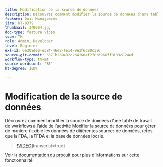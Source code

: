 ```yaml
---
title: Modification de la source de données
description: Découvrez comment modifier la source de données d’une table de travail de workflows à l’aide de l’activité Modifier la source de données pour gérer de manière flexible les données de différentes sources de données, telles que la FDA, la FFDA et la base de données locale.
feature: Data Management
jira: KT-8379
thumbnail: 340064.jpg
doc-type: feature video
team: TM
role: Admin, Developer
level: Beginner
exl-id: 6e308d06-e384-46e2-9e14-9e3f6c80c386
source-git-commit: b671b2b9e82c2b4268ef270cd966ff8103c8246d
workflow-type: tm+mt
source-wordcount: '87'
ht-degree: 100%

---
```


# Modification de la source de données

Découvrez comment modifier la source de données d’une table de travail de workflows à l’aide de l’activité Modifier la source de données pour gérer de manière flexible les données de différentes sources de données, telles que la FDA, la FFDA et la base de données locale.

>[!VIDEO](https://video.tv.adobe.com/v/3449532?quality=12&learn=on&captions=fre_fr){transcript=true}

Voir la [documentation du produit](https://experienceleague.adobe.com/docs/campaign/campaign-v8/config/workflows.html?lang=fr#change-data-source-activity) pour plus d’informations sur cette fonctionnalité.
